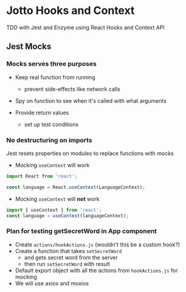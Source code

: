 # Jotto Hooks and Context

TDD with Jest and Enzyme using React Hooks and Context API

## Jest Mocks

### Mocks serves three purposes

- Keep real function from running
  - prevent side-effects like network calls
- Spy on function to see when it's called with what arguments
- Provide return values

  - set up test conditions

### No destructuring on imports

Jest resets properties on modules to replace functions with mocks

- Mocking `useContext` will work

```jsx
import React from 'react';

const language = React.useContext(LanguageContext);
```

- Mocking `useContext` will **not** work

```jsx
import { useContext } from 'react';
const language = useContext(languageContext);
```

### Plan for testing getSecretWord in App component

- Create `actions/hookActions.js` (wouldn't this be a custom hook?)
- Create a function that takes `setSecretWord`
  - and gets secret word from the server
  - then run `setSecretWord` with result
- Default export object with all the actions from `hookActions.js` for mocking
- We will use axios and moxios
